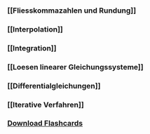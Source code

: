 ### [[Fliesskommazahlen und Rundung]]
### [[Interpolation]]
### [[Integration]]
### [[Loesen linearer Gleichungssysteme]]
### [[Differentialgleichungen]]
### [[Iterative Verfahren]]
### <a href ="./NumProg.apkg" download>Download Flashcards</a>